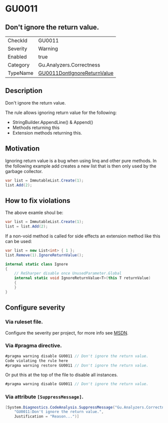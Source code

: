 # GU0011
## Don't ignore the return value.

<!-- start generated table -->
<table>
<tr>
  <td>CheckId</td>
  <td>GU0011</td>
</tr>
<tr>
  <td>Severity</td>
  <td>Warning</td>
</tr>
<tr>
  <td>Enabled</td>
  <td>true</td>
</tr>
<tr>
  <td>Category</td>
  <td>Gu.Analyzers.Correctness</td>
</tr>
<tr>
  <td>TypeName</td>
  <td><a href="https://github.com/JohanLarsson/Gu.Analyzers/blob/master/Gu.Analyzers.Analyzers/GU0011DontIgnoreReturnValue.cs">GU0011DontIgnoreReturnValue</a></td>
</tr>
</table>
<!-- end generated table -->

## Description

Don't ignore the return value.

The rule allows ignoring return value for the following:
- StringBuilder.AppendLine() & Append()
- Methods returning this
- Extension methods returning this.

## Motivation

Ignoring return value is a bug when using linq and other pure methods.
In the following example add creates a new list that is then only used by the garbage collector.

```c#
var list = ImmutableList.Create(1);
list.Add(2);
```

## How to fix violations

The above examle shoul be:

```c#
var list = ImmutableList.Create(1);
list = list.Add(2);
```

If a non-void method is called for side effects an extension method like this can be used:

```c#
var list = new List<int> { 1 };
list.Remove(1).IgnoreReturnValue();
```

```c#
internal static class Ignore
{
    // ReSharper disable once UnusedParameter.Global
    internal static void IgnoreReturnValue<T>(this T returnValue)
    {
    }
}
```
<!-- start generated config severity -->
## Configure severity

### Via ruleset file.

Configure the severity per project, for more info see [MSDN](https://msdn.microsoft.com/en-us/library/dd264949.aspx).

### Via #pragma directive.
```C#
#pragma warning disable GU0011 // Don't ignore the return value.
Code violating the rule here
#pragma warning restore GU0011 // Don't ignore the return value.
```

Or put this at the top of the file to disable all instances.
```C#
#pragma warning disable GU0011 // Don't ignore the return value.
```

### Via attribute `[SuppressMessage]`.

```C#
[System.Diagnostics.CodeAnalysis.SuppressMessage("Gu.Analyzers.Correctness", 
    "GU0011:Don't ignore the return value.", 
    Justification = "Reason...")]
```
<!-- end generated config severity -->
